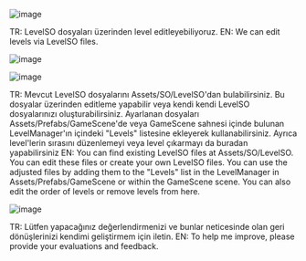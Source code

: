 ![image](https://github.com/greyhavvk/ToonBlastMechanicClone/assets/32330054/588881c3-ee7a-440f-8941-b8542f90d84f)

TR:  LevelSO dosyaları üzerinden level editleyebiliyoruz.
EN:  We can edit levels via LevelSO files.

![image](https://github.com/greyhavvk/ToonBlastMechanicClone/assets/32330054/58b10f5f-9a51-45d7-ba6e-980fe466f514)

![image](https://github.com/greyhavvk/ToonBlastMechanicClone/assets/32330054/59ff5573-77dc-4212-b149-b0cfcd736947)

TR:  Mevcut LevelSO dosyalarını Assets/SO/LevelSO'dan bulabilirsiniz. Bu dosyalar üzerinden editleme yapabilir veya kendi kendi LevelSO dosyalarınızı oluşturabilirsiniz. Ayarlanan dosyaları Assets/Prefabs/GameScene'de veya GameScene sahnesi içinde bulunan LevelManager'ın içindeki "Levels" listesine ekleyerek kullanabilirsiniz. Ayrıca level'lerin sırasını düzenlemeyi veya level çıkarmayı da buradan yapabilirsiniz
EN:  You can find existing LevelSO files at Assets/SO/LevelSO. You can edit these files or create your own LevelSO files. You can use the adjusted files by adding them to the "Levels" list in the LevelManager in Assets/Prefabs/GameScene or within the GameScene scene. You can also edit the order of levels or remove levels from here.

![image](https://github.com/greyhavvk/ToonBlastMechanicClone/assets/32330054/251d64c0-511b-485b-b85c-816c7567e546)

TR: Lütfen yapacağınız değerlendirmenizi ve bunlar neticesinde olan geri dönüşlerinizi kendimi geliştirmem için iletin.
EN:  To help me improve, please provide your evaluations and feedback.
